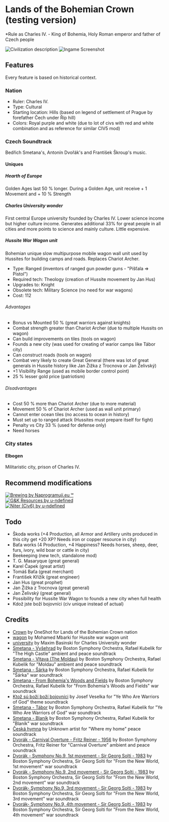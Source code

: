 # Lands of the Bohemian Crown (testing version)

*Rule as Charles IV. - King of Bohemia, Holy Roman emperor and father of Czech people

![Civilization description](https://github.com/Iver88/Unciv-Lands-of-the-Bohemian-Crown/blob/master/Lands%20of%20the%20Bohemian%20Crown/Preview/Civilization%20description.png?raw=true)
![Ingame Screenshot](https://github.com/Iver88/Unciv-Lands-of-the-Bohemian-Crown/blob/master/Lands%20of%20the%20Bohemian%20Crown/Preview/Ingame%20screenshot.png?raw=true)

## Features
Every feature is based on historical context.

### Nation

- Ruler: Charles IV.
- Type: Cultural
- Starting location: Hills (based on legend of settlement of Prague by forefather Čech under Říp hill)
- Colors: Royal purple and white (due to lot of civs with red and white combination and as reference for similar CIV5 mod)

### Czech Soundtrack
Bedřich Smetana's, Antonín Dvořák's and František Škroup's music.

#### Uniques

##### Hearth of Europe
Golden Ages last 50 % longer. During a Golden Age, unit receive + 1 Movement and + 10 % Strength

##### Charles University wonder
First central Europe university founded by Charles IV. Lower science income but higher culture income. Generates additional 33% for great people in all cities and more points to science and mainly culture. Little expensive.

##### Hussite War Wagon unit
Bohemian unique slow multipurpose mobile wagon wall unit used by Hussites for building camps and roads. Replaces Chariot Archer.

- Type: Ranged (inventors of ranged gun powder guns - "Píšťala => Pistol")
- Required tech: Theology (creation of Hussite movement by Jan Hus)
- Upgrades to: Knight
- Obsolete tech: Military Science (no need for war wagons)
- Cost: 112

###### Advantages
- Bonus vs Mounted 50 % (great warriors against knights)
- Combat strength greater than Chariot Archer (due to multiple Hussits on wagon)
- Can build improvements on tiles (tools on wagon)
- Founds a new city (was used for creating of warior camps like Tábor city)
- Can construct roads (tools on wagon)
- Combat very likely to create Great General (there was lot of great generals in Hussite history like Jan Žižka z Trocnova or Jan Želivský)
- +1 Visibility Range (used as mobile border control point)
- 25 % lesser gold price (patriotism)

###### Disadvantages
- Cost 50 % more than Chariot Archer (due to more material)
- Movement 50 % of Chariot Archer (used as wall unit primary)
- Cannot enter ocean tiles (no access to ocean in history)
- Must set up to ranged attack (Hussites must prepare itself for fight)
- Penalty vs City 33 % (used for defense only)
- Need horses

### City states

#### Elbogen
Militaristic city, prison of Charles IV.

## Recommend modifications
[![Brewing by Naprogramuji.eu ℠](https://img.shields.io/badge/Naprogramuji.eu%20%E2%84%A0-Fermentation-blue?style=for-the-badge&logo=appveyor)](https://github.com/Iver88/Unciv-Brewing)\
[![G&K Resources by u-ndefined](https://img.shields.io/badge/u–ndefined-G%26K%20Resources-blue?style=for-the-badge&logo=appveyor)](https://github.com/u-ndefine/Unciv-Modding)\
[![Niter (Civ6) by u-ndefined](https://img.shields.io/badge/u–ndefined-Niter%20%28Civ6%29-blue?style=for-the-badge&logo=appveyor)](https://github.com/u-ndefine/Unciv-Modding)

## Todo
- Škoda works (+4 Production, all Armor and Artillery units produced in this city get +20 XP? Needs iron or copper resource in city)
- Baťa works (4 Production, +4 Happiness? Needs horses, sheep, deer, furs, ivory, wild boar or cattle in city)
- Beekeeping (new tech, standalone mod)
- T. G. Masaryque (great general)
- Karel Čapek (great artist)
- Tomáš Baťa (great merchant)
- František Křižík (great engineer)
- Jan Hus (great prophet)
- Jan Žižka z Trocnova (great general)
- Jan Želivský (great general)
- Possibility for Hussite War Wagon to founds a new city when full health
- Kdož jste boží bojovníci (civ unique instead of actual)

## Credits
- [Crown](https://thenounproject.com/search/?q=crown&i=1773546) by OneShot for Lands of the Bohemian Crown nation
- [wagon](https://thenounproject.com/search/?q=wagon&i=2054826) by Mohamed Mbarki for Hussite war wagon unit
- [university](https://thenounproject.com/search/?q=university&i=1317068) by Maxim Basinski for Charles University wonder
- [Smetana - Vyšehrad](https://www.youtube.com/watch?v=04SMDpMkOI8) by Boston Symphony Orchestra, Rafael Kubelik for "The High Castle" ambient and peace soundtrack
- [Smetana - Vltava (The Moldau)](https://www.youtube.com/watch?v=34oeAxETdbc) by Boston Symphony Orchestra, Rafael Kubelik for "Moldau" ambient and peace soundtrack
- [Smetana - Šárka](https://www.youtube.com/watch?v=3G4NKzmfC-Q) by Boston Symphony Orchestra, Rafael Kubelik for "Šárka" war soundtrack
- [Smetana - From Bohemia's Woods and Fields](https://www.youtube.com/watch?v=BcO4iyY22nA) by Boston Symphony Orchestra, Rafael Kubelik for "From Bohemia's Woods and Fields" war soundtrack
- [Ktož sú boží boží bojovníci](https://www.youtube.com/watch?v=elskCac9wSI) by Josef Veselka for "Ye Who Are Warriors of God" theme soundtrack
- [Smetana - Tábor](https://www.youtube.com/watch?v=YsC5KSjlJL4) by Boston Symphony Orchestra, Rafael Kubelik for "Ye Who Are Warriors of God" war soundtrack
- [Smetana - Blaník](https://www.youtube.com/watch?v=U3OlxR2tq-A) by Boston Symphony Orchestra, Rafael Kubelik for "Blaník" war soundtrack
- [Česká hymna](https://www.youtube.com/watch?v=vCbRsGMb1fs) by Unknown artist for "Where my home" peace soundtrack
- [Dvorák - Carnival Overture - Fritz Reiner - 1956](https://www.youtube.com/watch?v=bEBl_d9DGpc) by Boston Symphony Orchestra, Fritz Reiner for "Carnival Overture" ambient and peace soundtrack
- [Dvorák - Symphony No.9, 1st movement - Sir Georg Solti - 1983](https://www.youtube.com/watch?v=OlKixeZkP4c) by Boston Symphony Orchestra, Sir Georg Solti for "From the New World, 1st movement" war soundtrack
- [Dvorák - Symphony No.9, 2nd movement - Sir Georg Solti - 1983](https://www.youtube.com/watch?v=nsQ65cF2Ew4) by Boston Symphony Orchestra, Sir Georg Solti for "From the New World, 2nd movement" war soundtrack
- [Dvorák- Symphony No.9, 3rd movement - Sir Georg Solti - 1983](https://www.youtube.com/watch?v=soGhN8ByS9U) by Boston Symphony Orchestra, Sir Georg Solti for "From the New World, 3rd movement" war soundtrack
- [Dvorák- Symphony No.9, 4th movement - Sir Georg Solti - 1983](https://www.youtube.com/watch?v=hPgoHOpRzdY) by Boston Symphony Orchestra, Sir Georg Solti for "From the New World, 4th movement" war soundtrack
